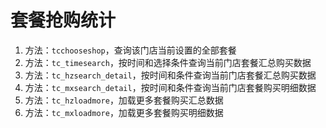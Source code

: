 # 套餐抢购统计

1. 方法：`tcchooseshop`，查询该门店当前设置的全部套餐
2. 方法：`tc_timesearch`，按时间和选择条件查询当前门店套餐汇总购买数据
3. 方法：`tc_hzsearch_detail`，按时间和条件查询当前门店套餐汇总购买数据
4. 方法：`tc_mxsearch_detail`，按时间和条件查询当前门店套餐购买明细数据
5. 方法：`tc_hzloadmore`，加载更多套餐购买汇总数据
6. 方法：`tc_mxloadmore`，加载更多套餐购买明细数据